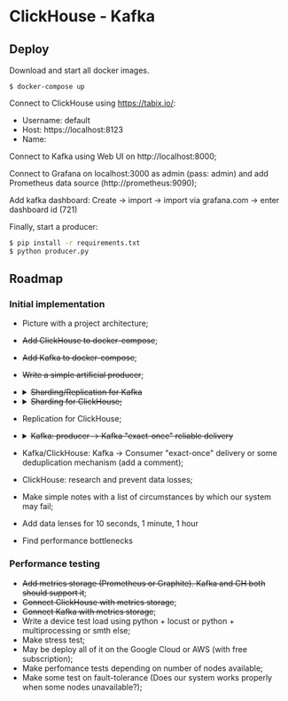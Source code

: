 # ClickHouse - Kafka

## Deploy

Download and start all docker images.

```
$ docker-compose up
```

Connect to ClickHouse using https://tabix.io/:
- Username: default
- Host: https://localhost:8123
- Name: <choose any>
  
Connect to Kafka using Web UI on http://localhost:8000;

Connect to Grafana on localhost:3000 as admin (pass: admin) and add Prometheus data source (http://prometheus:9090);

Add kafka dashboard:
Create -> import -> import via grafana.com -> enter dashboard id (721)


Finally, start a producer:

```sh
$ pip install -r requirements.txt
$ python producer.py
```

## Roadmap

### Initial implementation

- Picture with a project architecture;

- ~~Add ClickHouse to docker-compose~~;
- ~~Add Kafka to docker-compose~~;
- ~~Write a simple artificial producer~~;

- <details><summary><strike>Sharding/Replication for Kafka</strike></summary>

  Sharding is implemented by partitioning Kafka topics and is specified by `partitions` parameter. Replication is specified by `replication factor` - how many   replicas should be distributed across available nodes. 

  Links:
  - How replication works in Kafka: https://kafka.apache.org/documentation/#replication
  </details>

- <details><summary><strike>Sharding for ClickHouse;</strike></summary>
  
  Three ClickHouse shards are configured in config.xml. Each shard is a clickhouse-server container.
  In order to distribute data over all shards, Kafka topic `partitions` parameter must be set to the number of CH shards.
  
  </details>
  
- Replication for ClickHouse;
  
- <details><summary><strike>Kafka: producer -> Kafka "exact-once" reliable delivery</strike></summary>

  The reliability/durability is ensured by KafkaProducer `acks` parameter, which specify the number of required acknowledgemets from Kafka nodes. See: https://kafka-python.readthedocs.io/en/master/apidoc/KafkaProducer.html#kafka.KafkaProducer

  > The number of acknowledgments the producer requires the leader to have received before considering a request complete. This controls the durability of records that are sent. ...

  The "exact-once" delivery sematics supported by "idempotence" parameter, which force Kafka to make deduplication of messages. Links: 
  - https://kafka.apache.org/documentation/#semantics (Since 0.11.0.0, the Kafka producer also supports an idempotent delivery option which guarantees that resending will not result in duplicate entries in the log);
  - https://www.cloudkarafka.com/blog/2019-04-10-apache-kafka-idempotent-producer-avoiding-message-duplication.html

  </details>

- Kafka/ClickHouse: Kafka -> Consumer "exact-once" delivery or some deduplication mechanism (add a comment);
- ClickHouse: research and prevent data losses;
- Make simple notes with a list of circumstances by which our system may fail;
- Add data lenses for 10 seconds, 1 minute, 1 hour
- Find performance bottlenecks

### Performance testing
- ~~Add metrics storage (Prometheus or Graphite). Kafka and CH both should support it~~;
- ~~Connect ClickHouse with metrics storage~~;
- ~~Connect Kafka with metrics storage~~;
- Write a device test load using python + locust or python + multiprocessing or smth else;
- Make stress test;
- May be deploy all of it on the Google Cloud or AWS (with free subscription);
- Make perfomance tests depending on number of nodes available;
- Make some test on fault-tolerance (Does our system works properly when some nodes unavailable?);


